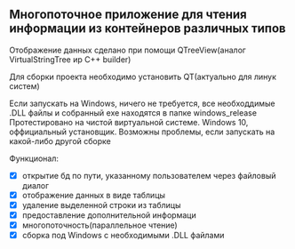 ## Многопоточное приложение для чтения информации из контейнеров различных типов

Отображение данных сделано при помощи QTreeView(аналог VirtualStringTree иp С++ builder)

Для сборки проекта необходимо установить QT(актуально для линук систем)

Если запускать на Windows, ничего не требуется, все необходдимые .DLL файлы и собранный exe находятся в папке windows_release
Протестировано на чистой виртуальной системе. Windows 10, оффициальный установщик. Возможны проблемы, если запускать на какой-либо другой сборке

Функционал:
- [x] открытие бд по пути, указанному пользователем через файловый диалог
- [x] отображение данных в виде таблицы
- [x] удаление выделенной строки из таблицы
- [x] предоставление дополнительной информаци
- [x] многопоточность(параллельное чтение)
- [x] сборка под Windows с необходимыми .DLL файлами 
